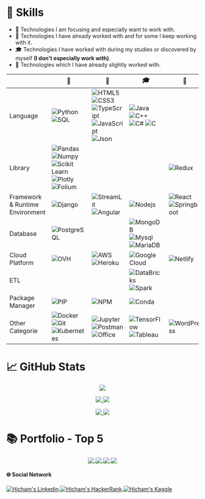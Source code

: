 # &#x1F9EC; Skills

- &#x1F3AF; Technologies I am focusing and especially want to work with.
- &#x1F4BC; Technologies I have already worked with and for some I keep working with it.
- &#x1F393; Technologies I have worked with during my studies or discovered by myself **(I don't especially work with)**.
- &#x1F440; Technologies which I have already slightly worked  with.

|  |   &#x1F3AF; |   &#x1F4BC; | &#x1F393; | &#x1F440;
| --- | --- | --- | --- | --- |
| Language |![Python](https://img.shields.io/badge/Python-FFD43B?style=flat&logo=python&logoColor=blue) ![SQL](https://img.shields.io/badge/-SQL-black?style=flat&logo=SQL) | ![HTML5](https://img.shields.io/badge/HTML5-E34F26?style=flat&logo=html5&logoColor=white) ![CSS3](https://img.shields.io/badge/CSS3-1572B6?style=flat&logo=css3&logoColor=white) ![TypeScript](https://img.shields.io/badge/TypeScript-007ACC?style=flat&logo=typescript&logoColor=white) ![JavaScript](https://img.shields.io/badge/JavaScript-323330?style=flat&logo=javascript&logoColor=F7DF1E) ![Json](https://img.shields.io/badge/json-5E5C5C?style=flat&logo=json&logoColor=white) | ![Java](https://img.shields.io/badge/Java-ED8B00?style=flat&logo=java&logoColor=white) ![C++](https://img.shields.io/badge/C%2B%2B-00599C?style=flat&logo=c%2B%2B&logoColor=white) ![C#](https://img.shields.io/badge/C%23-239120?style=flat&logo=c-sharp&logoColor=white) ![C](https://img.shields.io/badge/C-00599C?style=flat&logo=c&logoColor=white)
| Library | ![Pandas](https://img.shields.io/badge/Pandas-2C2D72?style=flat&logo=pandas&logoColor=white) ![Numpy](https://img.shields.io/badge/Numpy-777BB4?style=flat&logo=numpy&logoColor=white) ![Scikit Learn](https://img.shields.io/badge/scikit_learn-F7931E?style=flat&logo=scikit-learn&logoColor=white) ![Plotly](https://img.shields.io/badge/Plotly-239120?style=flat&logo=plotly&logoColor=white) ![Folium](https://img.shields.io/badge/Folium-199900?style=flat&logo=Leaflet&logoColor=white)| | |![Redux](https://img.shields.io/badge/Redux-593D88?style=flat&logo=redux&logoColor=white)
| Framework & Runtime Environment | ![Django](https://img.shields.io/badge/Django-092E20?style=flat&logo=django&logoColor=green) | ![StreamLit](https://img.shields.io/badge/Streamlit-FF4B4B?style=flat&logo=Streamlit&logoColor=white) ![Angular](https://img.shields.io/badge/Angular-DD0031?style=flat&logo=angular&logoColor=white) | ![Nodejs](https://img.shields.io/badge/Node.js-339933?style=flat&logo=nodedotjs&logoColor=white) | ![React](https://img.shields.io/badge/React-20232A?style=flat&logo=react&logoColor=61DAFB) ![Springboot](https://img.shields.io/badge/Spring_Boot-F2F4F9?style=flat&logo=spring-boot)
| Database | ![PostgreSQL](https://img.shields.io/badge/PostgreSQL-316192?style=flat&logo=postgresql&logoColor=white)||![MongoDB](https://img.shields.io/badge/MongoDB-4EA94B?style=flat&logo=mongodb&logoColor=white) ![Mysql](https://img.shields.io/badge/MySQL-005C84?style=flat&logo=mysql&logoColor=white) ![MariaDB](https://img.shields.io/badge/MariaDB-003545?style=flat&logo=mariadb&logoColor=white) |
| Cloud Platform | ![OVH](https://img.shields.io/badge/ovh-123F6D?style=flat&logo=OVH&logoColor=white) | ![AWS](https://img.shields.io/badge/Amazon_AWS-FF9900?style=flat&logo=amazonaws&logoColor=black) ![Heroku](https://img.shields.io/badge/Heroku-430098?style=flat&logo=heroku&logoColor=white) | ![Google Cloud](https://img.shields.io/badge/Google_Cloud-4285F4?style=flat&logo=google-cloud&logoColor=white) | ![Netlify](https://img.shields.io/badge/Netlify-00C7B7?style=flat&logo=netlify&logoColor=white)
| ETL |||![DataBricks](https://img.shields.io/badge/Databricks-FF3621?style=flat&logo=Databricks&logoColor=white) ![Spark](https://img.shields.io/badge/Apache_Spark-FFFFFF?style=flat&logo=apachespark&logoColor=#E35A16)|
| Package Manager | ![PIP](https://img.shields.io/badge/pip-3775A9?style=flat&logo=pypi&logoColor=white) | ![NPM](https://img.shields.io/badge/npm-CB3837?style=flat&logo=npm&logoColor=white) | ![Conda](https://img.shields.io/badge/conda-342B029.svg?&style=flat&logo=anaconda&logoColor=white)|
| Other Categorie |![Docker](https://img.shields.io/badge/Docker-2CA5E0?style=flat&logo=docker&logoColor=white) ![Git](https://img.shields.io/badge/GIT-E44C30?style=flat&logo=git&logoColor=white) ![Kubernetes](https://img.shields.io/badge/kubernetes-326ce5.svg?&style=flat&logo=kubernetes&logoColor=white) |![Jupyter](https://img.shields.io/badge/Jupyter-F37626.svg?&style=flat&logo=Jupyter&logoColor=white)  ![Postman](https://img.shields.io/badge/Postman-FF6C37?style=flat&logo=Postman&logoColor=white) ![Office](https://img.shields.io/badge/Microsoft_Office-D83B01?style=flat&logo=microsoft-office&logoColor=white) | ![TensorFlow](https://img.shields.io/badge/TensorFlow-FF6F00?style=flat&logo=TensorFlow&logoColor=white) ![Tableau](https://img.shields.io/badge/Tableau-E97627?style=flat&logo=Tableau&logoColor=white) | ![WordPress](https://img.shields.io/badge/Wordpress-21759B?style=flat&logo=wordpress&logoColor=white)

# &#x1F4C8; GitHub Stats

<p align="center">
  <a href="#">
    <img src="http://github-profile-summary-cards.vercel.app/api/cards/profile-details?username=hicham-mrani&theme=github"/>
  </a>
</p>
                                                                                                                          
<p align="center">
   <a href="#">
    <img src="http://github-profile-summary-cards.vercel.app/api/cards/repos-per-language?username=hicham-mrani&theme=github"/>
  </a>
  <a href="#">
    <img src="http://github-profile-summary-cards.vercel.app/api/cards/most-commit-language?username=hicham-mrani&theme=github"/>
  </a>
</p>
                                                                                                                               
<p align="center">
  <a href="#">
    <img src="http://github-profile-summary-cards.vercel.app/api/cards/stats?username=hicham-mrani&theme=github"/>
  </a>
  <a href="#">
    <img src="http://github-profile-summary-cards.vercel.app/api/cards/productive-time?username=hicham-mrani&theme=github"/>
  </a>
</p>

# &#x1F4DA; Portfolio - Top 5
<p align = "center">
  
  <a href="https://github.com/LHB-Group/Civil-Work-Bidding-And-Investment-Helper">
    <img align="center" src="https://github-readme-stats.vercel.app/api/pin/?username=LHB-Group&repo=Civil-Work-Bidding-And-Investment-Helper&title_color=586e75&text_color=586e75&icon_color=008000" />
  </a>
  
  <a href="https://github.com/hicham-mrani/Plan-Your-Trip-With-Kayak">
    <img align="center" src="https://github-readme-stats.vercel.app/api/pin/?username=hicham-mrani&repo=Plan-Your-Trip-With-Kayak&title_color=586e75&text_color=586e75&icon_color=008000" />
  </a>
 
 <a href="https://github.com/hicham-mrani/Speed-Dating-Experiment">
    <img align="center" src="https://github-readme-stats.vercel.app/api/pin/?username=hicham-mrani&repo=Speed-Dating-Experiment&title_color=586e75&text_color=586e75&icon_color=008000" />
  </a>
  
  <a href="https://github.com/hicham-mrani/Getaround">
    <img align="center" src="https://github-readme-stats.vercel.app/api/pin/?username=hicham-mrani&repo=Getaround&title_color=586e75&text_color=586e75&icon_color=008000" />
  </a>
  
</p>

#### &#x1F310; Social Network

<a href="https://www.linkedin.com/in/hicham-m-69916b206/" target="_blank">
  <img align="center" src="https://img.shields.io/badge/LinkedIn-0077B5?style=flat&logo=linkedin&logoColor=white" alt="Hicham's Linkedin" />
</a>
<!---<a href="https://www.codingame.com/profile/6af6460fc3106882513f4b8b2e8d11500106294" target="_blank">
  <img align="center" src="https://img.shields.io/badge/CodinGame-F2BB13?style=flat&logo=CodinGame&logoColor=000000" alt="Hicham's Codingame" />
</a> --->
<a href="https://www.hackerrank.com/shinaki" target="_blank">
  <img align="center" src="https://img.shields.io/badge/-HackerRank-2EC866?style=flat&logo=HackerRank&logoColor=white" alt="Hicham's HackerRank" />
</a>
<a href="https://www.kaggle.com/hmrani" target="_blank">
  <img align="center" src="https://img.shields.io/badge/Kaggle-20BEFF?style=flat&logo=Kaggle&logoColor=white" alt="Hicham's Kaggle" />
</a>
